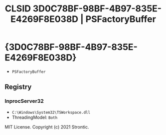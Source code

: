 ﻿---
title: "CLSID 3D0C78BF-98BF-4B97-835E-E4269F8E038D | PSFactoryBuffer"
excerpt: What is COM-Object CLSID 3D0C78BF-98BF-4B97-835E-E4269F8E038D?
---

# {3D0C78BF-98BF-4B97-835E-E4269F8E038D}

* `PSFactoryBuffer`

## Registry


### InprocServer32

* `C:\Windows\System32\TSWorkspace.dll`
* ThreadingModel: `Both`

MIT License. Copyright (c) 2021 Strontic.



